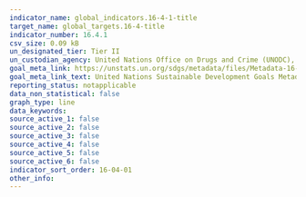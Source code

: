 ```yaml
---
indicator_name: global_indicators.16-4-1-title
target_name: global_targets.16-4-title
indicator_number: 16.4.1
csv_size: 0.09 kB
un_designated_tier: Tier II
un_custodian_agency: United Nations Office on Drugs and Crime (UNODC), United Nations Conference on Trade and Development (UNCTAD)
goal_meta_link: https://unstats.un.org/sdgs/metadata/files/Metadata-16-04-01.pdf
goal_meta_link_text: United Nations Sustainable Development Goals Metadata (PDF 4.0 MB)
reporting_status: notapplicable
data_non_statistical: false
graph_type: line
data_keywords:  
source_active_1: false
source_active_2: false
source_active_3: false
source_active_4: false
source_active_5: false
source_active_6: false
indicator_sort_order: 16-04-01
other_info: 
---
```

